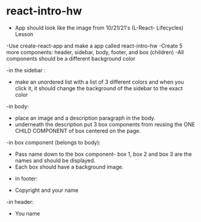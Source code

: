 # react-intro-hw

* App should look like the image from 10/21/21's (L-React- Lifecycles) Lesson

-Use create-react-app and make a app called react-intro-hw
-Create 5 more components: header, sidebar, body, footer, and box (children)
-All components should be a different background color

-in the sidebar :
* make an unordered list with a list of 3 different colors and when you click it, it should change the background of the sidebar to the exact color

-in body:
* place an image and a description paragraph in the body.
* underneath the description put 3 box components from reusing the ONE CHILD COMPONENT of box centered on the page.

-in box component (belongs to body):
* Pass name down to the box component- box 1, box 2 and box 3 are the names and should be displayed.
* Each box should have a background image.

- in footer:
* Copyright and your name

-in header:
* You name
